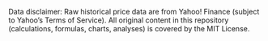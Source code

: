 Data disclaimer: Raw historical price data are from Yahoo! Finance (subject to Yahoo’s Terms of Service). All original content in this repository (calculations, formulas, charts, analyses) is covered by the MIT License.
